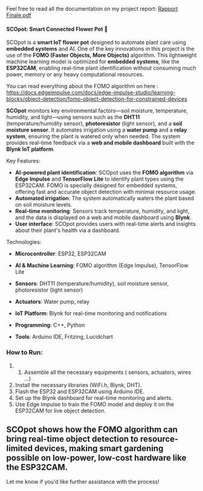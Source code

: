 Feel free to read all the documentation on my project report: [Rapport Finale.pdf](https://github.com/user-attachments/files/17532406/Final.report.pdf)
#### SCOpot: Smart Connected Flower Pot 🌱
SCOpot is a **smart IoT flower pot** designed to automate plant care using **embedded systems** and AI. One of the key innovations in this project is the use of the **FOMO (Faster Objects, More Objects)** algorithm. This lightweight machine learning model is optimized for **embedded systems**, like the **ESP32CAM**, enabling real-time plant identification without consuming much power, memory or any heavy computational resources.

You can read everything about the FOMO algorithm on here : https://docs.edgeimpulse.com/docs/edge-impulse-studio/learning-blocks/object-detection/fomo-object-detection-for-constrained-devices

**SCOpot** monitors key environmental factors—soil moisture, temperature, humidity, and light—using sensors such as the **DHT11** (temperature/humidity sensor), **photoresistor** (light sensor), and a **soil moisture sensor**. It automates irrigation using a **water pump** and a **relay system**, ensuring the plant is watered only when needed. The system provides real-time feedback via a **web and mobile dashboard** built with the **Blynk IoT platform**.

Key Features:
- **AI-powered plant identification**: SCOpot uses the **FOMO algorithm** via **Edge Impulse** and **TensorFlow Lite** to identify plant types using the ESP32CAM. FOMO is specially designed for embedded systems, offering fast and accurate object detection with minimal resource usage.
- **Automated irrigation**: The system automatically waters the plant based on soil moisture levels.
- **Real-time monitoring**: Sensors track temperature, humidity, and light, and the data is displayed on a web and mobile dashboard using **Blynk**.
- **User interface**: SCOpot provides users with real-time alerts and insights about their plant's health via a dashboard.

Technologies:
- **Microcontroller**: ESP32, ESP32CAM
- **AI & Machine Learning**: FOMO algorithm (Edge Impulse), TensorFlow Lite
- **Sensors**: DHT11 (temperature/humidity), soil moisture sensor, photoresistor (light sensor)
- **Actuators**: Water pump, relay

- **IoT Platform**: Blynk for real-time monitoring and notifications
- **Programming**: C++, Python
- **Tools**: Arduino IDE, Fritzing, Lucidchart

### How to Run:
1. 1. Assemble all the necessary equipments ( sensors, actuators, wires ...)
2. Install the necessary libraries (WiFi.h, Blynk, DHT).
3. Flash the ESP32 and ESP32CAM using Arduino IDE.
4. Set up the Blynk dashboard for real-time monitoring and alerts.
5. Use Edge Impulse to train the FOMO model and deploy it on the ESP32CAM for live object detection.

SCOpot shows how the **FOMO algorithm** can bring real-time object detection to resource-limited devices, making smart gardening possible on low-power, low-cost hardware like the ESP32CAM.
---
Let me know if you'd like further assistance with the process!
